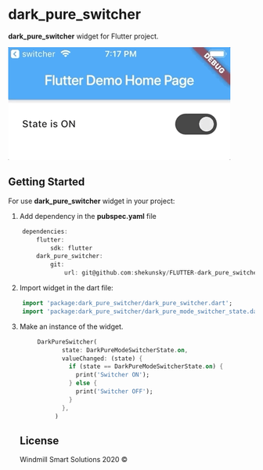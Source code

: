 # dark_pure_switcher

**dark_pure_switcher** widget for Flutter project.

![](dark_pure_switcher.gif)

## Getting Started

For use **dark_pure_switcher** widget in your project:
1. Add dependency in the **pubspec.yaml** file
```dart
    dependencies:
        flutter:
            sdk: flutter
        dark_pure_switcher:
            git:
                url: git@github.com:shekunsky/FLUTTER-dark_pure_switcher.git
```

2. Import widget in the dart file:
```dart
    import 'package:dark_pure_switcher/dark_pure_switcher.dart';
    import 'package:dark_pure_switcher/dark_pure_mode_switcher_state.dart';
```

3. Make an instance of the widget.

    ```dart
         DarkPureSwitcher(
                state: DarkPureModeSwitcherState.on,
                valueChanged: (state) {
                  if (state == DarkPureModeSwitcherState.on) {
                    print('Switcher ON');
                  } else {
                    print('Switcher OFF');
                  }
                },
              )
    ```
    
    
    ## License

    Windmill Smart Solutions 2020 ©